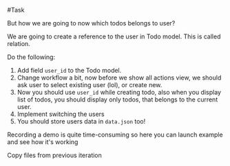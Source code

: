 #Task

But how we are going to now which todos belongs to user?

We are going to create a reference to the user in Todo model. This is called relation.

Do the following:
1. Add field `user_id` to the Todo model.
2. Change workflow a bit, now before we show all actions view, we should ask user to select existing user (lol), or create new.
3. Now you should use `user_id` while creating todo, also when you display list of todos, you should display only todos, that belongs to the current user.
4. Implement switching the users
5. You should store users data in `data.json` too!

Recording a demo is quite time-consuming so here you can launch example and see how it's working

Copy files from previous iteration
